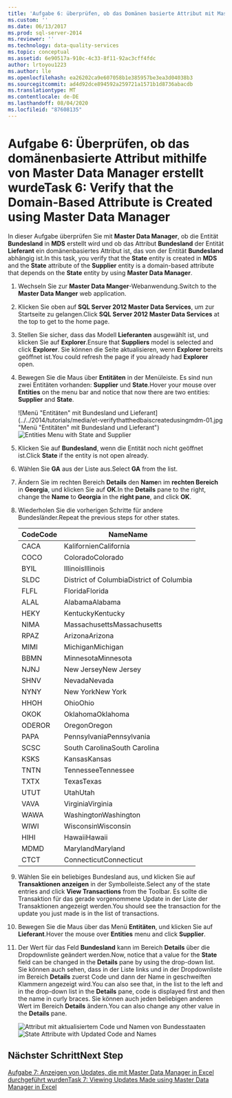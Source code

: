 ```yaml
---
title: 'Aufgabe 6: überprüfen, ob das Domänen basierte Attribut mit Master Data Manager erstellt wurde | Microsoft-Dokumentation'
ms.custom: ''
ms.date: 06/13/2017
ms.prod: sql-server-2014
ms.reviewer: ''
ms.technology: data-quality-services
ms.topic: conceptual
ms.assetid: 6e90517a-910c-4c33-8f11-92ac3cff4fdc
author: lrtoyou1223
ms.author: lle
ms.openlocfilehash: ea26202ca9e607058b1e385957be3ea3d04038b3
ms.sourcegitcommit: ad4d92dce894592a259721a1571b1d8736abacdb
ms.translationtype: MT
ms.contentlocale: de-DE
ms.lasthandoff: 08/04/2020
ms.locfileid: "87608135"
---
```

# <a name="task-6-verify-that-the-domain-based-attribute-is-created-using-master-data-manager"></a><span data-ttu-id="0fb49-102">Aufgabe 6: Überprüfen, ob das domänenbasierte Attribut mithilfe von Master Data Manager erstellt wurde</span><span class="sxs-lookup"><span data-stu-id="0fb49-102">Task 6: Verify that the Domain-Based Attribute is Created using Master Data Manager</span></span>
  <span data-ttu-id="0fb49-103">In dieser Aufgabe überprüfen Sie mit **Master Data Manager**, ob die Entität **Bundesland** in **MDS** erstellt wird und ob das Attribut **Bundesland** der Entität **Lieferant** ein domänenbasiertes Attribut ist, das von der Entität **Bundesland** abhängig ist.</span><span class="sxs-lookup"><span data-stu-id="0fb49-103">In this task, you verify that the **State** entity is created in **MDS** and the **State** attribute of the **Supplier** entity is a domain-based attribute that depends on the **State** entity by using **Master Data Manager**.</span></span>

1.  <span data-ttu-id="0fb49-104">Wechseln Sie zur **Master Data Manger**-Webanwendung.</span><span class="sxs-lookup"><span data-stu-id="0fb49-104">Switch to the **Master Data Manger** web application.</span></span>

2.  <span data-ttu-id="0fb49-105">Klicken Sie oben auf **SQL Server 2012 Master Data Services**, um zur Startseite zu gelangen.</span><span class="sxs-lookup"><span data-stu-id="0fb49-105">Click **SQL Server 2012 Master Data Services** at the top to get to the home page.</span></span>

3.  <span data-ttu-id="0fb49-106">Stellen Sie sicher, dass das Modell **Lieferanten** ausgewählt ist, und klicken Sie auf **Explorer**.</span><span class="sxs-lookup"><span data-stu-id="0fb49-106">Ensure that **Suppliers** model is selected and click **Explorer**.</span></span> <span data-ttu-id="0fb49-107">Sie können die Seite aktualisieren, wenn **Explorer** bereits geöffnet ist.</span><span class="sxs-lookup"><span data-stu-id="0fb49-107">You could refresh the page if you already had **Explorer** open.</span></span>

4.  <span data-ttu-id="0fb49-108">Bewegen Sie die Maus über **Entitäten** in der Menüleiste. Es sind nun zwei Entitäten vorhanden: **Supplier** und **State**.</span><span class="sxs-lookup"><span data-stu-id="0fb49-108">Hover your mouse over **Entities** on the menu bar and notice that now there are two entities: **Supplier** and **State**.</span></span>

     <span data-ttu-id="0fb49-109">![Menü "Entitäten" mit Bundesland und Lieferant](../../2014/tutorials/media/et-verifythatthedbaiscreatedusingmdm-01.jpg "Menü "Entitäten" mit Bundesland und Lieferant")</span><span class="sxs-lookup"><span data-stu-id="0fb49-109">![Entities Menu with State and Supplier](../../2014/tutorials/media/et-verifythatthedbaiscreatedusingmdm-01.jpg "Entities Menu with State and Supplier")</span></span>

5.  <span data-ttu-id="0fb49-110">Klicken Sie auf **Bundesland**, wenn die Entität noch nicht geöffnet ist.</span><span class="sxs-lookup"><span data-stu-id="0fb49-110">Click **State** if the entity is not open already.</span></span>

6.  <span data-ttu-id="0fb49-111">Wählen Sie **GA** aus der Liste aus.</span><span class="sxs-lookup"><span data-stu-id="0fb49-111">Select **GA** from the list.</span></span>

7.  <span data-ttu-id="0fb49-112">Ändern Sie im rechten Bereich **Details** den **Name**n im **rechten Bereich** in **Georgia**, und klicken Sie auf **OK**.</span><span class="sxs-lookup"><span data-stu-id="0fb49-112">In the **Details** pane to the right, change the **Name** to **Georgia** in the **right pane**, and click **OK**.</span></span>

8.  <span data-ttu-id="0fb49-113">Wiederholen Sie die vorherigen Schritte für andere Bundesländer.</span><span class="sxs-lookup"><span data-stu-id="0fb49-113">Repeat the previous steps for other states.</span></span>

    |<span data-ttu-id="0fb49-114">Code</span><span class="sxs-lookup"><span data-stu-id="0fb49-114">Code</span></span>|<span data-ttu-id="0fb49-115">Name</span><span class="sxs-lookup"><span data-stu-id="0fb49-115">Name</span></span>|
    |----------|----------|
    |<span data-ttu-id="0fb49-116">CA</span><span class="sxs-lookup"><span data-stu-id="0fb49-116">CA</span></span>|<span data-ttu-id="0fb49-117">Kalifornien</span><span class="sxs-lookup"><span data-stu-id="0fb49-117">California</span></span>|
    |<span data-ttu-id="0fb49-118">CO</span><span class="sxs-lookup"><span data-stu-id="0fb49-118">CO</span></span>|<span data-ttu-id="0fb49-119">Colorado</span><span class="sxs-lookup"><span data-stu-id="0fb49-119">Colorado</span></span>|
    |<span data-ttu-id="0fb49-120">BY</span><span class="sxs-lookup"><span data-stu-id="0fb49-120">IL</span></span>|<span data-ttu-id="0fb49-121">Illinois</span><span class="sxs-lookup"><span data-stu-id="0fb49-121">Illinois</span></span>|
    |<span data-ttu-id="0fb49-122">SL</span><span class="sxs-lookup"><span data-stu-id="0fb49-122">DC</span></span>|<span data-ttu-id="0fb49-123">District of Columbia</span><span class="sxs-lookup"><span data-stu-id="0fb49-123">District of Columbia</span></span>|
    |<span data-ttu-id="0fb49-124">FL</span><span class="sxs-lookup"><span data-stu-id="0fb49-124">FL</span></span>|<span data-ttu-id="0fb49-125">Florida</span><span class="sxs-lookup"><span data-stu-id="0fb49-125">Florida</span></span>|
    |<span data-ttu-id="0fb49-126">AL</span><span class="sxs-lookup"><span data-stu-id="0fb49-126">AL</span></span>|<span data-ttu-id="0fb49-127">Alabama</span><span class="sxs-lookup"><span data-stu-id="0fb49-127">Alabama</span></span>|
    |<span data-ttu-id="0fb49-128">HE</span><span class="sxs-lookup"><span data-stu-id="0fb49-128">KY</span></span>|<span data-ttu-id="0fb49-129">Kentucky</span><span class="sxs-lookup"><span data-stu-id="0fb49-129">Kentucky</span></span>|
    |<span data-ttu-id="0fb49-130">NI</span><span class="sxs-lookup"><span data-stu-id="0fb49-130">MA</span></span>|<span data-ttu-id="0fb49-131">Massachusetts</span><span class="sxs-lookup"><span data-stu-id="0fb49-131">Massachusetts</span></span>|
    |<span data-ttu-id="0fb49-132">RP</span><span class="sxs-lookup"><span data-stu-id="0fb49-132">AZ</span></span>|<span data-ttu-id="0fb49-133">Arizona</span><span class="sxs-lookup"><span data-stu-id="0fb49-133">Arizona</span></span>|
    |<span data-ttu-id="0fb49-134">MI</span><span class="sxs-lookup"><span data-stu-id="0fb49-134">MI</span></span>|<span data-ttu-id="0fb49-135">Michigan</span><span class="sxs-lookup"><span data-stu-id="0fb49-135">Michigan</span></span>|
    |<span data-ttu-id="0fb49-136">BB</span><span class="sxs-lookup"><span data-stu-id="0fb49-136">MN</span></span>|<span data-ttu-id="0fb49-137">Minnesota</span><span class="sxs-lookup"><span data-stu-id="0fb49-137">Minnesota</span></span>|
    |<span data-ttu-id="0fb49-138">NJ</span><span class="sxs-lookup"><span data-stu-id="0fb49-138">NJ</span></span>|<span data-ttu-id="0fb49-139">New Jersey</span><span class="sxs-lookup"><span data-stu-id="0fb49-139">New Jersey</span></span>|
    |<span data-ttu-id="0fb49-140">SH</span><span class="sxs-lookup"><span data-stu-id="0fb49-140">NV</span></span>|<span data-ttu-id="0fb49-141">Nevada</span><span class="sxs-lookup"><span data-stu-id="0fb49-141">Nevada</span></span>|
    |<span data-ttu-id="0fb49-142">NY</span><span class="sxs-lookup"><span data-stu-id="0fb49-142">NY</span></span>|<span data-ttu-id="0fb49-143">New York</span><span class="sxs-lookup"><span data-stu-id="0fb49-143">New York</span></span>|
    |<span data-ttu-id="0fb49-144">HH</span><span class="sxs-lookup"><span data-stu-id="0fb49-144">OH</span></span>|<span data-ttu-id="0fb49-145">Ohio</span><span class="sxs-lookup"><span data-stu-id="0fb49-145">Ohio</span></span>|
    |<span data-ttu-id="0fb49-146">OK</span><span class="sxs-lookup"><span data-stu-id="0fb49-146">OK</span></span>|<span data-ttu-id="0fb49-147">Oklahoma</span><span class="sxs-lookup"><span data-stu-id="0fb49-147">Oklahoma</span></span>|
    |<span data-ttu-id="0fb49-148">ODER</span><span class="sxs-lookup"><span data-stu-id="0fb49-148">OR</span></span>|<span data-ttu-id="0fb49-149">Oregon</span><span class="sxs-lookup"><span data-stu-id="0fb49-149">Oregon</span></span>|
    |<span data-ttu-id="0fb49-150">PA</span><span class="sxs-lookup"><span data-stu-id="0fb49-150">PA</span></span>|<span data-ttu-id="0fb49-151">Pennsylvania</span><span class="sxs-lookup"><span data-stu-id="0fb49-151">Pennsylvania</span></span>|
    |<span data-ttu-id="0fb49-152">SC</span><span class="sxs-lookup"><span data-stu-id="0fb49-152">SC</span></span>|<span data-ttu-id="0fb49-153">South Carolina</span><span class="sxs-lookup"><span data-stu-id="0fb49-153">South Carolina</span></span>|
    |<span data-ttu-id="0fb49-154">KS</span><span class="sxs-lookup"><span data-stu-id="0fb49-154">KS</span></span>|<span data-ttu-id="0fb49-155">Kansas</span><span class="sxs-lookup"><span data-stu-id="0fb49-155">Kansas</span></span>|
    |<span data-ttu-id="0fb49-156">TN</span><span class="sxs-lookup"><span data-stu-id="0fb49-156">TN</span></span>|<span data-ttu-id="0fb49-157">Tennessee</span><span class="sxs-lookup"><span data-stu-id="0fb49-157">Tennessee</span></span>|
    |<span data-ttu-id="0fb49-158">TX</span><span class="sxs-lookup"><span data-stu-id="0fb49-158">TX</span></span>|<span data-ttu-id="0fb49-159">Texas</span><span class="sxs-lookup"><span data-stu-id="0fb49-159">Texas</span></span>|
    |<span data-ttu-id="0fb49-160">UT</span><span class="sxs-lookup"><span data-stu-id="0fb49-160">UT</span></span>|<span data-ttu-id="0fb49-161">Utah</span><span class="sxs-lookup"><span data-stu-id="0fb49-161">Utah</span></span>|
    |<span data-ttu-id="0fb49-162">VA</span><span class="sxs-lookup"><span data-stu-id="0fb49-162">VA</span></span>|<span data-ttu-id="0fb49-163">Virginia</span><span class="sxs-lookup"><span data-stu-id="0fb49-163">Virginia</span></span>|
    |<span data-ttu-id="0fb49-164">WA</span><span class="sxs-lookup"><span data-stu-id="0fb49-164">WA</span></span>|<span data-ttu-id="0fb49-165">Washington</span><span class="sxs-lookup"><span data-stu-id="0fb49-165">Washington</span></span>|
    |<span data-ttu-id="0fb49-166">WI</span><span class="sxs-lookup"><span data-stu-id="0fb49-166">WI</span></span>|<span data-ttu-id="0fb49-167">Wisconsin</span><span class="sxs-lookup"><span data-stu-id="0fb49-167">Wisconsin</span></span>|
    |<span data-ttu-id="0fb49-168">HI</span><span class="sxs-lookup"><span data-stu-id="0fb49-168">HI</span></span>|<span data-ttu-id="0fb49-169">Hawaii</span><span class="sxs-lookup"><span data-stu-id="0fb49-169">Hawaii</span></span>|
    |<span data-ttu-id="0fb49-170">MD</span><span class="sxs-lookup"><span data-stu-id="0fb49-170">MD</span></span>|<span data-ttu-id="0fb49-171">Maryland</span><span class="sxs-lookup"><span data-stu-id="0fb49-171">Maryland</span></span>|
    |<span data-ttu-id="0fb49-172">CT</span><span class="sxs-lookup"><span data-stu-id="0fb49-172">CT</span></span>|<span data-ttu-id="0fb49-173">Connecticut</span><span class="sxs-lookup"><span data-stu-id="0fb49-173">Connecticut</span></span>|

9. <span data-ttu-id="0fb49-174">Wählen Sie ein beliebiges Bundesland aus, und klicken Sie auf **Transaktionen anzeigen** in der Symbolleiste.</span><span class="sxs-lookup"><span data-stu-id="0fb49-174">Select any of the state entries and click **View Transactions** from the Toolbar.</span></span> <span data-ttu-id="0fb49-175">Es sollte die Transaktion für das gerade vorgenommene Update in der Liste der Transaktionen angezeigt werden.</span><span class="sxs-lookup"><span data-stu-id="0fb49-175">You should see the transaction for the update you just made is in the list of transactions.</span></span>

10. <span data-ttu-id="0fb49-176">Bewegen Sie die Maus über das Menü **Entitäten**, und klicken Sie auf **Lieferant**.</span><span class="sxs-lookup"><span data-stu-id="0fb49-176">Hover the mouse over **Entities** menu and click **Supplier**.</span></span>

11. <span data-ttu-id="0fb49-177">Der Wert für das Feld **Bundesland** kann im Bereich **Details** über die Dropdownliste geändert werden.</span><span class="sxs-lookup"><span data-stu-id="0fb49-177">Now, notice that a value for the **State** field can be changed in the **Details** pane by using the drop-down list.</span></span> <span data-ttu-id="0fb49-178">Sie können auch sehen, dass in der Liste links und in der Dropdownliste im Bereich **Details** zuerst Code und dann der Name in geschweiften Klammern angezeigt wird.</span><span class="sxs-lookup"><span data-stu-id="0fb49-178">You can also see that, in the list to the left and in the drop-down list in the **Details** pane, code is displayed first and then the name in curly braces.</span></span> <span data-ttu-id="0fb49-179">Sie können auch jeden beliebigen anderen Wert im Bereich **Details** ändern.</span><span class="sxs-lookup"><span data-stu-id="0fb49-179">You can also change any other value in the **Details** pane.</span></span>

     <span data-ttu-id="0fb49-180">![Attribut mit aktualisiertem Code und Namen von Bundesstaaten](../../2014/tutorials/media/et-verifythatthedbaiscreatedusingmdm-02.jpg "Attribut mit aktualisiertem Code und Namen von Bundesstaaten")</span><span class="sxs-lookup"><span data-stu-id="0fb49-180">![State Attribute with Updated Code and Names](../../2014/tutorials/media/et-verifythatthedbaiscreatedusingmdm-02.jpg "State Attribute with Updated Code and Names")</span></span>

## <a name="next-step"></a><span data-ttu-id="0fb49-181">Nächster Schritt</span><span class="sxs-lookup"><span data-stu-id="0fb49-181">Next Step</span></span>
 [<span data-ttu-id="0fb49-182">Aufgabe 7: Anzeigen von Updates, die mit Master Data Manager in Excel durchgeführt wurden</span><span class="sxs-lookup"><span data-stu-id="0fb49-182">Task 7: Viewing Updates Made using Master Data Manager in Excel</span></span>](../../2014/tutorials/task-7-viewing-updates-made-using-master-data-manager-in-excel.md)


